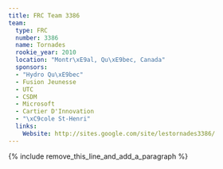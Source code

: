 ```yaml
---
title: FRC Team 3386
team:
  type: FRC
  number: 3386
  name: Tornades
  rookie_year: 2010
  location: "Montr\xE9al, Qu\xE9bec, Canada"
  sponsors:
  - "Hydro Qu\xE9bec"
  - Fusion Jeunesse
  - UTC
  - CSDM
  - Microsoft
  - Cartier D'Innovation
  - "\xC9cole St-Henri"
  links:
    Website: http://sites.google.com/site/lestornades3386/
---
```


{% include remove_this_line_and_add_a_paragraph %}